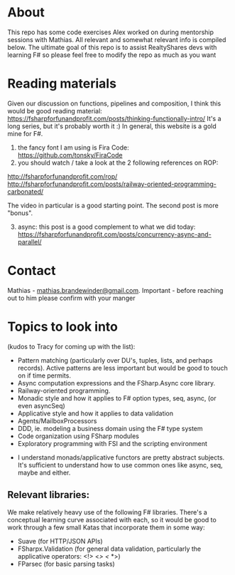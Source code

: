# About
This repo has some code exercises Alex worked on during mentorship sessions with Mathias. All relevant and somewhat relevant info is compiled below. The ultimate goal of this repo is to assist RealtyShares devs with learning F# so please feel free to modify the repo as much as you want

# Reading materials

Given our discussion on functions, pipelines and composition, I think this would be good reading material:
https://fsharpforfunandprofit.com/posts/thinking-functionally-intro/
It's a long series, but it's probably worth it :) In general, this website is a gold mine for F#.

1) the fancy font I am using is Fira Code: https://github.com/tonsky/FiraCode
2) you should watch / take a look at the 2 following references on ROP:

http://fsharpforfunandprofit.com/rop/
http://fsharpforfunandprofit.com/posts/railway-oriented-programming-carbonated/

The video in particular is a good starting point. The second post is more "bonus".

3) async: this post is a good complement to what we did today:
https://fsharpforfunandprofit.com/posts/concurrency-async-and-parallel/



# Contact
Mathias - mathias.brandewinder@gmail.com. Important - before reaching out to him please confirm with your manger


# Topics to look into 
(kudos to Tracy for coming up with the list): 
- Pattern matching (particularly over DU's, tuples, lists, and perhaps records). Active patterns are less important but would be good to touch on if time permits.
- Async computation expressions and the FSharp.Async core library. 
- Railway-oriented programming.
- Monadic style and how it applies to F# option types, seq, async, (or even asyncSeq) 
- Applicative style and how it applies to data validation
- Agents/MailboxProcessors
- DDD, ie. modeling a business domain using the F# type system
- Code organization using FSharp modules
- Exploratory programming with FSI and the scripting environment

* I understand monads/applicative functors are pretty abstract subjects. It's sufficient to understand how to use common ones like async, seq, maybe and either.

## Relevant libraries:

We make relatively heavy use of the following F# libraries. There's a conceptual learning curve associated with each, so it would be good to work through a few small Katas that incorporate them in some way:

- Suave (for HTTP/JSON APIs)
- FSharpx.Validation (for general data validation, particularly the applicative operators: <!> <*> <* *>)
- FParsec (for basic parsing tasks)
